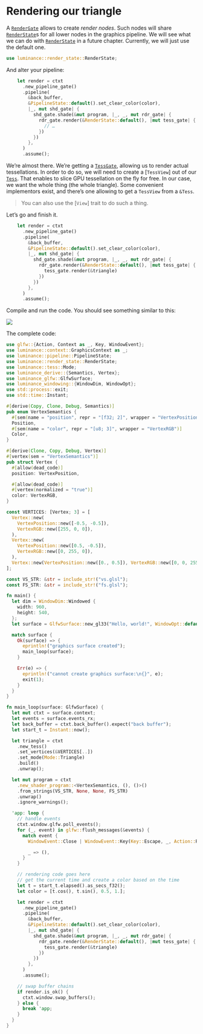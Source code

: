 # Rendering our triangle

A [`RenderGate`] allows to create _render nodes_. Such nodes will share [`RenderState`]s for all
lower nodes in the graphics pipeline. We will see what we can do with [`RenderState`] in a future
chapter. Currently, we will just use the default one.

```rust
use luminance::render_state::RenderState;
```

And alter your pipeline:

```rust
    let render = ctxt
      .new_pipeline_gate()
      .pipeline(
        &back_buffer,
        &PipelineState::default().set_clear_color(color),
        |_, mut shd_gate| {
          shd_gate.shade(&mut program, |_, _, mut rdr_gate| {
            rdr_gate.render(&RenderState::default(), |mut tess_gate| {
              // …
            })
          })
        },
      )
      .assume();
```

We’re almost there. We’re getting a [`TessGate`], allowing us to render actual tessellations. In
order to do so, we will need to create a [`TessView`] out of our [`Tess`]. That enables to slice
GPU tessellation on the fly for free. In our case, we want the whole thing (the whole triangle).
Some convenient implementors exist, and there’s one allowing to get a `TessView` from a `&Tess`.

> You can also use the [`View`] trait to do such a thing.

Let’s go and finish it.

```rust
    let render = ctxt
      .new_pipeline_gate()
      .pipeline(
        &back_buffer,
        &PipelineState::default().set_clear_color(color),
        |_, mut shd_gate| {
          shd_gate.shade(&mut program, |_, _, mut rdr_gate| {
            rdr_gate.render(&RenderState::default(), |mut tess_gate| {
              tess_gate.render(&triangle)
            })
          })
        },
      )
      .assume();
```

Compile and run the code. You should see something similar to this:

![](imgs/your_first_triangle.png)

The complete code:

```rust
use glfw::{Action, Context as _, Key, WindowEvent};
use luminance::context::GraphicsContext as _;
use luminance::pipeline::PipelineState;
use luminance::render_state::RenderState;
use luminance::tess::Mode;
use luminance_derive::{Semantics, Vertex};
use luminance_glfw::GlfwSurface;
use luminance_windowing::{WindowDim, WindowOpt};
use std::process::exit;
use std::time::Instant;

#[derive(Copy, Clone, Debug, Semantics)]
pub enum VertexSemantics {
  #[sem(name = "position", repr = "[f32; 2]", wrapper = "VertexPosition")]
  Position,
  #[sem(name = "color", repr = "[u8; 3]", wrapper = "VertexRGB")]
  Color,
}

#[derive(Clone, Copy, Debug, Vertex)]
#[vertex(sem = "VertexSemantics")]
pub struct Vertex {
  #[allow(dead_code)]
  position: VertexPosition,

  #[allow(dead_code)]
  #[vertex(normalized = "true")]
  color: VertexRGB,
}

const VERTICES: [Vertex; 3] = [
  Vertex::new(
    VertexPosition::new([-0.5, -0.5]),
    VertexRGB::new([255, 0, 0]),
  ),
  Vertex::new(
    VertexPosition::new([0.5, -0.5]),
    VertexRGB::new([0, 255, 0]),
  ),
  Vertex::new(VertexPosition::new([0., 0.5]), VertexRGB::new([0, 0, 255])),
];

const VS_STR: &str = include_str!("vs.glsl");
const FS_STR: &str = include_str!("fs.glsl");

fn main() {
  let dim = WindowDim::Windowed {
    width: 960,
    height: 540,
  };
  let surface = GlfwSurface::new_gl33("Hello, world!", WindowOpt::default().set_dim(dim));

  match surface {
    Ok(surface) => {
      eprintln!("graphics surface created");
      main_loop(surface);
    }

    Err(e) => {
      eprintln!("cannot create graphics surface:\n{}", e);
      exit(1);
    }
  }
}

fn main_loop(surface: GlfwSurface) {
  let mut ctxt = surface.context;
  let events = surface.events_rx;
  let back_buffer = ctxt.back_buffer().expect("back buffer");
  let start_t = Instant::now();

  let triangle = ctxt
    .new_tess()
    .set_vertices(&VERTICES[..])
    .set_mode(Mode::Triangle)
    .build()
    .unwrap();

  let mut program = ctxt
    .new_shader_program::<VertexSemantics, (), ()>()
    .from_strings(VS_STR, None, None, FS_STR)
    .unwrap()
    .ignore_warnings();

  'app: loop {
    // handle events
    ctxt.window.glfw.poll_events();
    for (_, event) in glfw::flush_messages(&events) {
      match event {
        WindowEvent::Close | WindowEvent::Key(Key::Escape, _, Action::Release, _) => break 'app,

        _ => (),
      }
    }

    // rendering code goes here
    // get the current time and create a color based on the time
    let t = start_t.elapsed().as_secs_f32();
    let color = [t.cos(), t.sin(), 0.5, 1.];

    let render = ctxt
      .new_pipeline_gate()
      .pipeline(
        &back_buffer,
        &PipelineState::default().set_clear_color(color),
        |_, mut shd_gate| {
          shd_gate.shade(&mut program, |_, _, mut rdr_gate| {
            rdr_gate.render(&RenderState::default(), |mut tess_gate| {
              tess_gate.render(&triangle)
            })
          })
        },
      )
      .assume();

    // swap buffer chains
    if render.is_ok() {
      ctxt.window.swap_buffers();
    } else {
      break 'app;
    }
  }
}
```

[`Tess`]: https://docs.rs/luminance/latest/luminance/tess/struct.Tess.html
[`RenderGate`]: https://docs.rs/luminance/latest/luminance/pipeline/struct.RenderGate.html
[`RenderState`]: https://docs.rs/luminance/latest/luminance/render_state/struct.RenderState.html
[`TessGate`]: https://docs.rs/luminance/latest/luminance/pipeline/struct.TessGate.html
